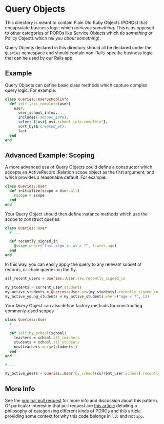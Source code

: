 # Query Objects

This directory is meant to contain Plain Old Ruby Objects (POROs) that
encapsulate business logic which _retrieves something_. This is as opposed to
other categories of POROs like Service Objects which _do something_ or Policy
Objects which _tell you about something_).

Query Objects declared in this directory should all be declared under the
`Queries` namespace and should contain non-Rails-specific business logic that
can be used by our Rails app.


## Example

Query Objects can define basic class methods which capture complex query logic.
For example:

```ruby
class Queries::UserSchoolInfo
  def self.last_complete(user)
    user.
      user_school_infos.
      includes(:school_info).
      select {|usi| usi.school_info.complete?}.
      sort_by(&:created_at).
      last
  end
end
```

## Advanced Example: Scoping

A more advanced use of Query Objects could define a constructor which accepts
an ActiveRecord::Relation scope object as the first argument, and which
provides a reasonable default. For example:

```ruby
class Queries::User
  def initialize(scope = User.all)
    @scope = scope
  end
end
```

Your Query Object should then define instance methods which use the scope to
construct queries:

```ruby
class Queries::User
  # ...

  def recently_signed_in
    @scope.where("last_sign_in_at > ?", 1.week.ago) 
  end
end
```

In this way, you can easily apply the query to any relevant subset of records,
or chain queries on the fly.

```ruby
all_recent_users = Queries::User.new.recently_signed_in

my_students = current_user.students
my_active_students = Queries::User.new(my_students).recently_signed_in
my_active_young_students = my_active_students.where("age < ?", 13)
```

Your Query Object can also define factory methods for constructing
commonly-used scopes

```ruby
class Queries::User
  # ...

  def self.by_school(school)
    teachers = school.all_teachers
    students = school.all_students
    new(teachers.merge(students))
  end
end

# ...

my_active_peers = Queries::User.by_school(current_user.school).recently_signed_in
```

## More Info

See the [original pull request][original PR] for more info and discussion about
this pattern. Of particular interest in that pull request are [this
article][refactor article] detailing a philosophy of categorizing different
kinds of POROs and [this article][lib article] providing some context for why
this code belongs in `lib` and not `app`.


[original PR]: https://github.com/code-dot-org/code-dot-org/pull/30444
[refactor article]: https://codeclimate.com/blog/7-ways-to-decompose-fat-activerecord-models/
[lib article]: https://medium.com/extreme-programming/what-goes-in-rails-lib-92c74dfd955e
